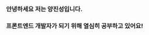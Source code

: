 ### 안녕하세요 저는 양진성입니다.
### 프론트엔드 개발자가 되기 위해 열심히 공부하고 있어요!

<!--
**omokgosu/omokgosu** is a ✨ _special_ ✨ repository because its `README.md` (this file) appears on your GitHub profile.

Here are some ideas to get you started:

- 🔭 I’m currently working on ...
- 🌱 I’m currently learning ...
- 👯 I’m looking to collaborate on ...
- 🤔 I’m looking for help with ...
- 💬 Ask me about ...
- 📫 How to reach me: ...
- 😄 Pronouns: ...
- ⚡ Fun fact: ...
-->
